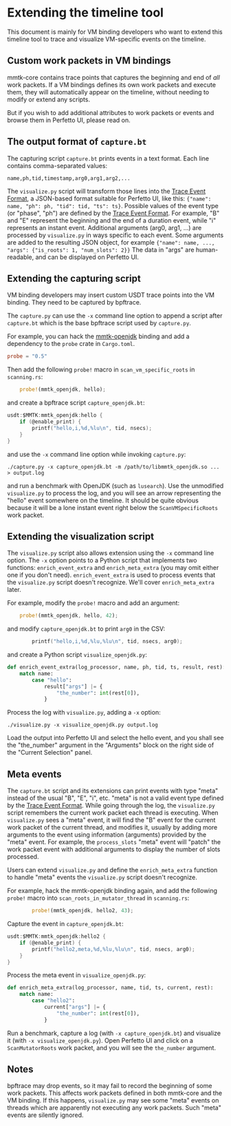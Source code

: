 # Extending the timeline tool

This document is mainly for VM binding developers who want to extend this timeline tool to trace and
visualize VM-specific events on the timeline.

## Custom work packets in VM bindings

mmtk-core contains trace points that captures the beginning and end of *all* work packets.  If a VM
bindings defines its own work packets and execute them, they will automatically appear on the
timeline, without needing to modify or extend any scripts.

But if you wish to add additional attributes to work packets or events and browse them in Perfetto
UI, please read on.

## The output format of `capture.bt`

The capturing script `capture.bt` prints events in a text format.  Each line contains
comma-separated values:

```
name,ph,tid,timestamp,arg0,arg1,arg2,...
```

The `visualize.py` script will transform those lines into the [Trace Event Format], a JSON-based
format suitable for Perfetto UI, like this: `{"name": name, "ph": ph, "tid": tid, "ts": ts}`.
Possible values of the event type (or "phase", "ph") are defined by the [Trace Event Format].  For
example, "B" and "E" represent the beginning and the end of a duration event, while "i" represents
an instant event.  Additional arguments (arg0, arg1, ...) are processed by `visualize.py` in ways
specific to each event.  Some arguments are added to the resulting JSON object, for example
`{"name": name, ..., "args": {"is_roots": 1, "num_slots": 2}}`  The data in "args" are
human-readable, and can be displayed on Perfetto UI.

[Trace Event Format]: https://docs.google.com/document/d/1CvAClvFfyA5R-PhYUmn5OOQtYMH4h6I0nSsKchNAySU

## Extending the capturing script

VM binding developers may insert custom USDT trace points into the VM binding.  They need to be
captured by bpftrace.

The `capture.py` can use the `-x` command line option to append a script after `capture.bt` which is
the base bpftrace script used by `capture.py`.

For example, you can hack the [mmtk-openjdk](https://github.com/mmtk/mmtk-openjdk) binding and add a
dependency to the `probe` crate in `Cargo.toml`.

```toml
probe = "0.5"
```

Then add the following `probe!` macro in `scan_vm_specific_roots` in `scanning.rs`:

```rust
    probe!(mmtk_openjdk, hello);
```

and create a bpftrace script `capture_openjdk.bt`:

```c
usdt:$MMTK:mmtk_openjdk:hello {
    if (@enable_print) {
        printf("hello,i,%d,%lu\n", tid, nsecs);
    }
}
```

and use the `-x` command line option while invoking `capture.py`:

```shell
./capture.py -x capture_openjdk.bt -m /path/to/libmmtk_openjdk.so ... > output.log
```

and run a benchmark with OpenJDK (such as `lusearch`).  Use the unmodified `visualize.py` to process
the log, and you will see an arrow representing the "hello" event somewhere on the timeline.  It
should be quite obvious because it will be a lone instant event right below the
`ScanVMSpecificRoots` work packet.

## Extending the visualization script

The `visualize.py` script also allows extension using the `-x` command line option.  The `-x` option
points to a Python script that implements two functions: `enrich_event_extra` and
`enrich_meta_extra` (you may omit either one if you don't need).  `enrich_event_extra` is used to
process events that the `visualize.py` script doesn't recognize.  We'll cover `enrich_meta_extra`
later.

For example, modify the `probe!` macro and add an argument:

```rust
    probe!(mmtk_openjdk, hello, 42);
```

and modify `capture_openjdk.bt` to print `arg0` in the CSV:

```c
        printf("hello,i,%d,%lu,%lu\n", tid, nsecs, arg0);
```

and create a Python script `visualize_openjdk.py`:

```python
def enrich_event_extra(log_processor, name, ph, tid, ts, result, rest):
    match name:
        case "hello":
            result["args"] |= {
                "the_number": int(rest[0]),
            }
```

Process the log with `visualize.py`, adding a `-x` option:

```shell
./visualize.py -x visualize_openjdk.py output.log
```

Load the output into Perfetto UI and select the hello event, and you shall see the "the_number"
argument in the "Arguments" block on the right side of the "Current Selection" panel.

## Meta events

The `capture.bt` script and its extensions can print events with type "meta" instead of the usual
"B", "E", "i", etc.  "meta" is not a valid event type defined by the [Trace Event Format].  While
going through the log, the `visualize.py` script remembers the current work packet each thread is
executing.  When `visualize.py` sees a "meta" event, it will find the "B" event for the current work
packet of the current thread, and modifies it, usually by adding more arguments to the event using
information (arguments) provided by the "meta" event.  For example, the `process_slots` "meta" event
will "patch" the work packet event with additional arguments to display the number of slots
processed.

Users can extend `visualize.py` and define the `enrich_meta_extra` function to handle "meta" events
the `visualize.py` script doesn't recognize.

For example, hack the mmtk-openjdk binding again, and add the following `probe!` macro into
`scan_roots_in_mutator_thread` in `scanning.rs`:

```rust
        probe!(mmtk_openjdk, hello2, 43);
```

Capture the event in `capture_openjdk.bt`:

```c
usdt:$MMTK:mmtk_openjdk:hello2 {
    if (@enable_print) {
        printf("hello2,meta,%d,%lu,%lu\n", tid, nsecs, arg0);
    }
}
```

Process the meta event in `visualize_openjdk.py`:

```python
def enrich_meta_extra(log_processor, name, tid, ts, current, rest):
    match name:
        case "hello2":
            current["args"] |= {
                "the_number": int(rest[0]),
            }
```

Run a benchmark, capture a log (with `-x capture_openjdk.bt`) and visualize it (with `-x
visualize_openjdk.py`).  Open Perfetto UI and click on a `ScanMutatorRoots` work packet, and you
will see the `the_number` argument.

## Notes

bpftrace may drop events, so it may fail to record the beginning of some work packets.  This affects
work packets defined in both mmtk-core and the VM binding.  If this happens, `visualize.py` may see
some "meta" events on threads which are apparently not executing any work packets.  Such "meta"
events are silently ignored.

<!--
vim: ts=4 sw=4 sts=4 et tw=100
-->
